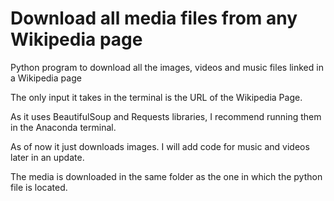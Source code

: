 # Download all media files from any Wikipedia page

Python program to download all the images, videos and music files linked in a Wikipedia page

The only input it takes in the terminal is the URL of the Wikipedia Page.

As it uses BeautifulSoup and Requests libraries, I recommend running them in the Anaconda terminal.

As of now it just downloads images. I will add code for music and videos later in an update.

The media is downloaded in the same folder as the one in which the python file is located.
